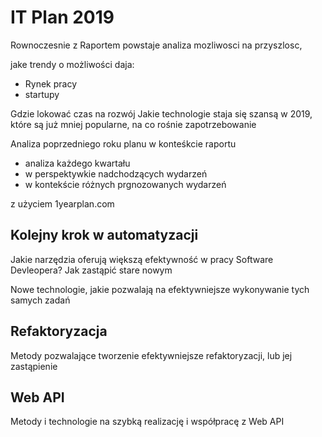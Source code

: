 # IT Plan 2019
Rownoczesnie z Raportem powstaje analiza mozliwosci na przyszlosc,

jake trendy o możliwości daja:

+ Rynek pracy
+ startupy

Gdzie lokować czas na rozwój
Jakie technologie staja się szansą w 2019, które
są już mniej popularne,
na co rośnie zapotrzebowanie


Analiza poprzedniego roku planu w konteśkcie raportu

+ analiza każdego kwartału
+ w perspektywkie nadchodzących wydarzeń
+ w kontekście różnych prgnozowanych wydarzeń

z użyciem 1yearplan.com


## Kolejny krok w automatyzacji

Jakie narzędzia oferują większą efektywność w pracy Software Devleopera?
Jak zastąpić stare nowym

Nowe technologie, jakie pozwalają na efektywniejsze wykonywanie tych samych zadań

## Refaktoryzacja

Metody pozwalające tworzenie efektywniejsze refaktoryzacji, lub jej zastąpienie



## Web API
Metody i technologie na szybką realizację i współpracę z Web API
